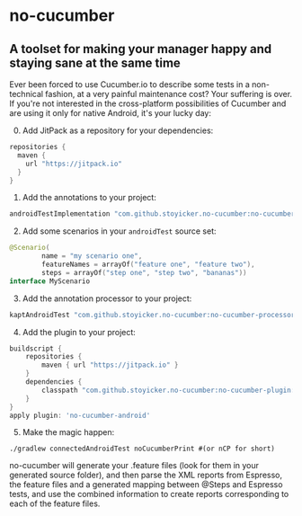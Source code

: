 # no-cucumber
## A toolset for making your manager happy and staying sane at the same time

Ever been forced to use Cucumber.io to describe some tests in a non-technical fashion, at a very painful maintenance cost?
Your suffering is over. If you're not interested in the cross-platform possibilities of Cucumber and are using it only 
for native Android, it's your lucky day:

0. Add JitPack as a repository for your dependencies:
```groovy
repositories {
  maven {
    url "https://jitpack.io"
  }
}
```
1. Add the annotations to your project:
```groovy
androidTestImplementation "com.github.stoyicker.no-cucumber:no-cucumber-annotations:+" // or androidTestImplementation if you use the apt from the Android plugin for Gradle
```
2. Add some scenarios in your ```androidTest``` source set:
```kotlin
@Scenario(
        name = "my scenario one",
        featureNames = arrayOf("feature one", "feature two"),
        steps = arrayOf("step one", "step two", "bananas"))
interface MyScenario
```
3. Add the annotation processor to your project: 
```groovy
kaptAndroidTest "com.github.stoyicker.no-cucumber:no-cucumber-processors:+" // or androidTestAnnotationProcessor if you use the apt from the Android plugin for Gradle
```
4. Add the plugin to your project:
```groovy
buildscript {
	repositories {
        maven { url "https://jitpack.io" }
    }
    dependencies {
        classpath "com.github.stoyicker.no-cucumber:no-cucumber-plugin:+"
    }
}
apply plugin: 'no-cucumber-android'
```
5. Make the magic happen:
```
./gradlew connectedAndroidTest noCucumberPrint #(or nCP for short)
```
no-cucumber will generate your .feature files (look for them in your generated source folder), and then parse the XML 
reports from Espresso, the feature files and a generated mapping between @Steps and Espresso tests, and use the combined 
information to create reports corresponding to each of the feature files.
